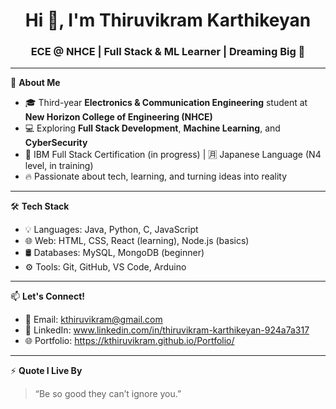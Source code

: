 <h1 align="center">Hi 👋, I'm  Thiruvikram Karthikeyan</h1>
<h3 align="center">ECE @ NHCE | Full Stack & ML Learner | Dreaming Big 🚀</h3>

---

🌟 **About Me**
- 🎓 Third-year **Electronics & Communication Engineering** student at **New Horizon College of Engineering (NHCE)**  
- 💻 Exploring **Full Stack Development**, **Machine Learning**, and **CyberSecurity**  
- 📖 IBM Full Stack Certification (in progress) | 🈷️ Japanese Language (N4 level, in training)  
- 🔥 Passionate about tech, learning, and turning ideas into reality

---

🛠️ **Tech Stack**
- 💡 Languages: Java, Python, C, JavaScript  
- 🌐 Web: HTML, CSS, React (learning), Node.js (basics)  
- 🛢️ Databases: MySQL, MongoDB (beginner)  
- ⚙️ Tools: Git, GitHub, VS Code, Arduino

---

📫 **Let's Connect!**
- 📧 Email: kthiruvikram@gmail.com  
- 💼 LinkedIn: www.linkedin.com/in/thiruvikram-karthikeyan-924a7a317 
- 🌐 Portfolio: https://kthiruvikram.github.io/Portfolio/

---

⚡ **Quote I Live By**  
> “Be so good they can’t ignore you.”



<!--
**kthiruvikram/kthiruvikram** is a ✨ _special_ ✨ repository because its `README.md` (this file) appears on your GitHub profile.

Here are some ideas to get you started:

- 🔭 I’m currently working on ...
- 🌱 I’m currently learning ...
- 👯 I’m looking to collaborate on ...
- 🤔 I’m looking for help with ...
- 💬 Ask me about ...
- 📫 How to reach me: ...
- 😄 Pronouns: ...
- ⚡ Fun fact: ...
-->
